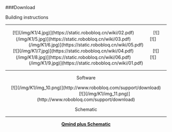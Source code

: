 ###Download

Building instructions

---

<div align=center>
[![](/img/K1/4.jpg)](https://static.robobloq.cn/wiki/02.pdf)
　　　　[![](/img/K1/5.jpg)](https://static.robobloq.cn/wiki/03.pdf)
　　　　[![](/img/K1/6.jpg)](https://static.robobloq.cn/wiki/05.pdf)

<div align=center>
[![](/img/K1/7.jpg)](https://static.robobloq.cn/wiki/04.pdf)
　　　　[![](/img/K1/8.jpg)](https://static.robobloq.cn/wiki/06.pdf)
　　　　[![](/img/K1/9.jpg)](https://static.robobloq.cn/wiki/01.pdf)

---

Software

<div align=center>
[![](/img/K1/img_10.png)](http://www.robobloq.com/support/download)        　　　　　　　　             [![](/img/K1/img_11.png)](http://www.robobloq.com/support/download)

Schematic

---

<b>[Qmind plus Schematic](https://github.com/Robobloq2018/Open-source-hardware/tree/master/Electronic%20module)
